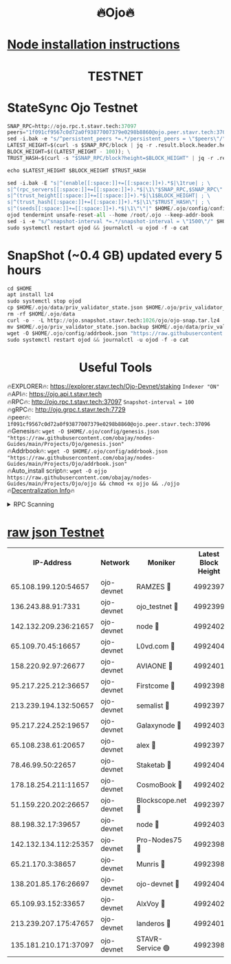 <h1 align="center"> 🔥Ojo🔥</h1>

[Node installation instructions](https://github.com/obajay/nodes-Guides/tree/main/Projects/Ojo)
=

<h1 align="center"> TESTNET</h1>

# StateSync Ojo Testnet
```python
SNAP_RPC=http://ojo.rpc.t.stavr.tech:37097
peers="1f091cf9567c0d72a0f93877007379e0298b8860@ojo.peer.stavr.tech:37096"
sed -i.bak -e "s/^persistent_peers *=.*/persistent_peers = \"$peers\"/" $HOME/.ojo/config/config.toml
LATEST_HEIGHT=$(curl -s $SNAP_RPC/block | jq -r .result.block.header.height); \
BLOCK_HEIGHT=$((LATEST_HEIGHT - 100)); \
TRUST_HASH=$(curl -s "$SNAP_RPC/block?height=$BLOCK_HEIGHT" | jq -r .result.block_id.hash)

echo $LATEST_HEIGHT $BLOCK_HEIGHT $TRUST_HASH

sed -i.bak -E "s|^(enable[[:space:]]+=[[:space:]]+).*$|\1true| ; \
s|^(rpc_servers[[:space:]]+=[[:space:]]+).*$|\1\"$SNAP_RPC,$SNAP_RPC\"| ; \
s|^(trust_height[[:space:]]+=[[:space:]]+).*$|\1$BLOCK_HEIGHT| ; \
s|^(trust_hash[[:space:]]+=[[:space:]]+).*$|\1\"$TRUST_HASH\"| ; \
s|^(seeds[[:space:]]+=[[:space:]]+).*$|\1\"\"|" $HOME/.ojo/config/config.toml
ojod tendermint unsafe-reset-all --home /root/.ojo --keep-addr-book
sed -i -e "s/^snapshot-interval *=.*/snapshot-interval = \"1500\"/" $HOME/.ojo/config/app.toml
sudo systemctl restart ojod && journalctl -u ojod -f -o cat
```
# SnapShot (~0.4 GB) updated every 5 hours
```python
cd $HOME
apt install lz4
sudo systemctl stop ojod
cp $HOME/.ojo/data/priv_validator_state.json $HOME/.ojo/priv_validator_state.json.backup
rm -rf $HOME/.ojo/data
curl -o - -L http://ojo.snapshot.stavr.tech:1026/ojo/ojo-snap.tar.lz4 | lz4 -c -d - | tar -x -C $HOME/.ojo --strip-components 2
mv $HOME/.ojo/priv_validator_state.json.backup $HOME/.ojo/data/priv_validator_state.json
wget -O $HOME/.ojo/config/addrbook.json "https://raw.githubusercontent.com/obajay/nodes-Guides/main/Projects/Ojo/addrbook.json"
sudo systemctl restart ojod && journalctl -u ojod -f -o cat
```
 <h1 align="center"> Useful Tools</h1>

🔥EXPLORER🔥:        https://explorer.stavr.tech/Ojo-Devnet/staking        `Indexer "ON"` \
🔥API🔥:                     https://ojo.api.t.stavr.tech \
🔥RPC🔥:                    http://ojo.rpc.t.stavr.tech:37097              `Snapshot-interval = 100` \
🔥gRPC🔥:                  http://ojo.grpc.t.stavr.tech:7729 \
🔥peer🔥:                   `1f091cf9567c0d72a0f93877007379e0298b8860@ojo.peer.stavr.tech:37096` \
🔥Genesis🔥:    ```wget -O $HOME/.ojo/config/genesis.json "https://raw.githubusercontent.com/obajay/nodes-Guides/main/Projects/Ojo/genesis.json"``` \
🔥Addrbook🔥:    ```wget -O $HOME/.ojo/config/addrbook.json "https://raw.githubusercontent.com/obajay/nodes-Guides/main/Projects/Ojo/addrbook.json"``` \
🔥Auto_install script🔥: ```wget -O ojjo https://raw.githubusercontent.com/obajay/nodes-Guides/main/Projects/Ojo/ojjo && chmod +x ojjo && ./ojjo``` \
🔥[Decentralization Info](https://github.com/obajay/StateSync-snapshots/tree/main/Projects/Ojo/Decentralization)🔥



<details>
<summary>RPC Scanning</summary>

<h2 align="center"> We scan nodes in real time every 4 hours. And we provide the final result of RPC endpoints.
We cannot influence the operation of these nodes in any way. </h2>


```python
If Voting Power is higher than 0 --> then the Node is a validator of the network and may be subject to attack and be a potential threat to the chain.
```
```python
We marked such validators with a red symbol
```

</details>

[raw json Testnet](https://rpc-check.ojot.stavr.tech/ojot/rpc-ojot-result.json)
=


<table><tr><th>IP-Address</th><th>Network</th><th>Moniker</th><th>Latest Block Height</th><th>Earliest Block Height</th><th>Catching Up</th><th>Tx Index</th><th>Voting Power</th><th>Scan Time</th></tr><tr><td>65.108.199.120:54657</td><td>ojo-devnet</td><td>RAMZES 🔴</td><td>4992397</td><td>306156</td><td>False</td><td>on</td><td>15420</td><td>2024-01-16T15:59:59.153515317UTC</td></tr><tr><td>136.243.88.91:7331</td><td>ojo-devnet</td><td>ojo_testnet 🔴</td><td>4992399</td><td>308845</td><td>False</td><td>on</td><td>1000</td><td>2024-01-16T16:00:07.560908911UTC</td></tr><tr><td>142.132.209.236:21657</td><td>ojo-devnet</td><td>node 🔴</td><td>4992402</td><td>350001</td><td>False</td><td>on</td><td>1999</td><td>2024-01-16T16:00:23.485765242UTC</td></tr><tr><td>65.109.70.45:16657</td><td>ojo-devnet</td><td>L0vd.com 🔴</td><td>4992404</td><td>695918</td><td>False</td><td>off</td><td>998</td><td>2024-01-16T16:00:35.612493620UTC</td></tr><tr><td>158.220.92.97:26677</td><td>ojo-devnet</td><td>AVIAONE 🔴</td><td>4992401</td><td>2754001</td><td>False</td><td>on</td><td>19926</td><td>2024-01-16T16:00:18.144940614UTC</td></tr><tr><td>95.217.225.212:36657</td><td>ojo-devnet</td><td>Firstcome 🔴</td><td>4992398</td><td>2985946</td><td>False</td><td>on</td><td>13566</td><td>2024-01-16T16:00:05.172024089UTC</td></tr><tr><td>213.239.194.132:50657</td><td>ojo-devnet</td><td>semalist 🔴</td><td>4992397</td><td>3223522</td><td>False</td><td>on</td><td>21037</td><td>2024-01-16T15:59:59.420960493UTC</td></tr><tr><td>95.217.224.252:19657</td><td>ojo-devnet</td><td>Galaxynode 🔴</td><td>4992403</td><td>3685492</td><td>False</td><td>on</td><td>11888</td><td>2024-01-16T16:00:32.921957843UTC</td></tr><tr><td>65.108.238.61:20657</td><td>ojo-devnet</td><td>alex 🔴</td><td>4992397</td><td>4158001</td><td>False</td><td>on</td><td>11359</td><td>2024-01-16T15:59:58.805161689UTC</td></tr><tr><td>78.46.99.50:22657</td><td>ojo-devnet</td><td>Staketab 🔴</td><td>4992404</td><td>4254801</td><td>False</td><td>on</td><td>1276</td><td>2024-01-16T16:00:35.851190676UTC</td></tr><tr><td>178.18.254.211:11657</td><td>ojo-devnet</td><td>CosmoBook 🔴</td><td>4992402</td><td>4392001</td><td>False</td><td>off</td><td>1057</td><td>2024-01-16T16:00:25.865127176UTC</td></tr><tr><td>51.159.220.202:26657</td><td>ojo-devnet</td><td>Blockscope.net 🔴</td><td>4992397</td><td>4425001</td><td>False</td><td>on</td><td>1719</td><td>2024-01-16T15:59:58.444134075UTC</td></tr><tr><td>88.198.32.17:39657</td><td>ojo-devnet</td><td>node 🔴</td><td>4992403</td><td>4710001</td><td>False</td><td>on</td><td>86269</td><td>2024-01-16T16:00:28.165784218UTC</td></tr><tr><td>142.132.134.112:25357</td><td>ojo-devnet</td><td>Pro-Nodes75 🔴</td><td>4992398</td><td>4892398</td><td>False</td><td>on</td><td>24651</td><td>2024-01-16T16:00:02.422017276UTC</td></tr><tr><td>65.21.170.3:38657</td><td>ojo-devnet</td><td>Munris 🔴</td><td>4992398</td><td>4892398</td><td>False</td><td>off</td><td>20123</td><td>2024-01-16T16:00:04.839994510UTC</td></tr><tr><td>138.201.85.176:26697</td><td>ojo-devnet</td><td>ojo-devnet 🔴</td><td>4992404</td><td>4892404</td><td>False</td><td>on</td><td>1000024000</td><td>2024-01-16T16:00:35.252855159UTC</td></tr><tr><td>65.109.93.152:33657</td><td>ojo-devnet</td><td>AlxVoy 🔴</td><td>4992402</td><td>4943001</td><td>False</td><td>on</td><td>4491415</td><td>2024-01-16T16:00:23.224308428UTC</td></tr><tr><td>213.239.207.175:47657</td><td>ojo-devnet</td><td>landeros 🔴</td><td>4992401</td><td>4967924</td><td>False</td><td>off</td><td>11083</td><td>2024-01-16T16:00:18.476389905UTC</td></tr><tr><td>135.181.210.171:37097</td><td>ojo-devnet</td><td>STAVR-Service 🟢</td><td>4992398</td><td>4992001</td><td>False</td><td>on</td><td>0</td><td>2024-01-16T16:00:00.094026664UTC</td></tr></table>
